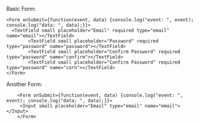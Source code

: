 
Basic Form:

	<Form onSubmit={function(event, data) {console.log("event: ", event); console.log("data: ", data);}}>
      <TextField small placeholder="Email" required type="email" name="email"></TextField>
			<TextField small placeholder="Password" required type="password" name="password"></TextField>
			<TextField small placeholder="Confirm Password" required type="password" name="confirm"></TextField>
			<TextField small placeholder="Confirm Password" required type="password" name="corn"></TextField>
    </Form>

Another Form:

		<Form onSubmit={function(event, data) {console.log("event: ", event); console.log("data: ", data);}}>
		 <Input small placeholder="Email" type="email" name="email"></Input>
		</Form>
